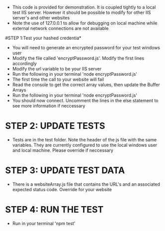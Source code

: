 * This code is provided for demonstration. It is coupled tightly to a local test IIS server. 
However it should be possible to modify for other IIS server's and other websites
* Note the use of 127.0.0.1 to allow for debugging on local machine while external network connections are not available

#STEP 1:Test your hashed credentia* 
* You will need to generate an encrypted password for your test windows user
* Modify the file called 'encryptPassword.js'. Modify the first lines accordingly
* Modify the url variable to be your IIS server
* Run the following in your terminal 'node encryptPassword.js'
* The first time the call to your website will fail
* Read the console to get the correct array values, then update the Buffer Arrays
* Run the following in your terminal 'node encryptPassword.js'
* You should now connect. Uncomment the lines in the else statement to see more information if neccessary

# STEP 2: UPDATE TESTS
* Tests are in the test folder. Note the header of the js file with the same variables. They are currently configured to use the local windows user and local machine. Please override if neccessary

# STEP 3: UPDATE TEST DATA
* There is a websiteArray.js file that contains the URL's and an associated expected status code. Override for your website

# STEP 4: RUN THE TEST
* Run in your terminal 'npm test'